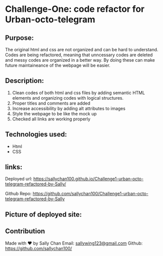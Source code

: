 # Challenge-One: code refactor for Urban-octo-telegram

## Purpose:
The original html and css are not organized and can be hard to understand. 
Codes are being refactored, meaning that unncessary codes are deleted and messy codes are organized in a better way.
By doing these can make future maintaineance of the webpage will be easier. 

## Description:
1. Clean codes of both html and css files by adding semantic HTML elements and organizing codes with logical structures.
2. Proper titles and comments are added
3. Increase accessibility by adding alt attributes to images
4. Style the webpage to be like the mock up
5. Checked all links are working properly 

## Technologies used: 
* Html 
* CSS

## links:
Deployed url:
https://sallychan100.github.io/Challenge1-urban-octo-telegram-refactored-by-Sally/

Github Repo:
https://github.com/sallychan100/Challenge1-urban-octo-telegram-refactored-by-Sally

## Picture of deployed site: 

## Contribution
Made with ❤️ by Sally Chan
Email: sallywing123@gmail.com
Github: https://github.com/sallychan100/
